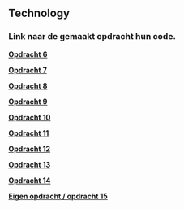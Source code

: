 ## Technology

### Link naar de gemaakt opdracht hun code.

**[Opdracht 6](Tech%20opdracht%206/src/main.cpp)**  
  
**[Opdracht 7](Tech%20opdracht%207/src/main.cpp)**  
  
**[Opdracht 8](Tech%20opdracht%208/src/main.cpp)**  
  
**[Opdracht 9](Tech%20opdracht%209/src/main.cpp)**  
  
**[Opdracht 10](Tech%20opdracht%2010/src/main.cpp)**  
  
**[Opdracht 11](Tech%20opdracht%2011/src/main.cpp)**  
  
**[Opdracht 12](Tech%20opdracht%2012/src/main.cpp)**  
  
**[Opdracht 13](Tech%20opdracht%2013/src/main.cpp)**  
  
**[Opdracht 14](Tech%20opdracht%2014/src/main.cpp)**  
  
**[Eigen opdracht / opdracht 15](temperature/src/main.cpp)**  
  
